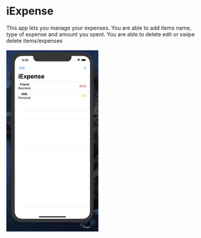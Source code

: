 # iExpense
This app lets you manage your expenses. You are able to add items name, type of expense and amount you spent. 
You are able to delete edit or swipe delete items/expenses <br><br>
![demo](/demo.gif)
